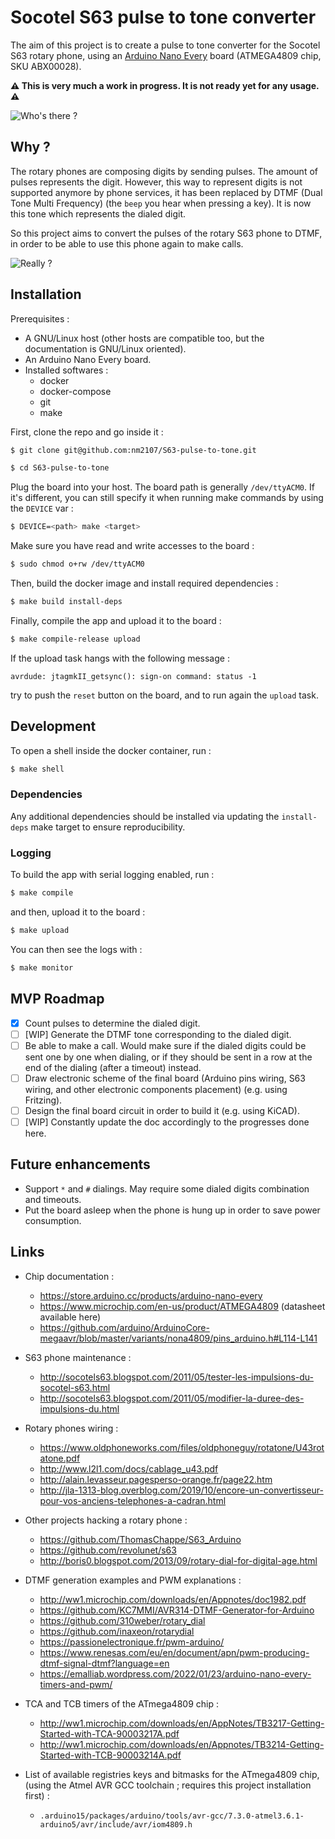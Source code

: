 # Socotel S63 pulse to tone converter

The aim of this project is to create a pulse to tone converter for the Socotel
S63 rotary phone, using an
[Arduino Nano Every](https://docs.arduino.cc/hardware/nano-every) board
(ATMEGA4809 chip, SKU ABX00028).

**:warning: This is very much a work in progress.
It is not ready yet for any usage. :warning:**

![Who's there ?](https://media4.giphy.com/media/XJzlSfuuX1qI8/giphy.gif)

## Why ?

The rotary phones are composing digits by sending pulses. The amount of pulses
represents the digit. However, this way to represent digits is not supported
anymore by phone services, it has been replaced by DTMF
(Dual Tone Multi Frequency) (the `beep` you hear when pressing a key). It is
now this tone which represents the dialed digit.

So this project aims to convert the pulses of the rotary S63 phone to DTMF, in
order to be able to use this phone again to make calls.

![Really ?](https://media2.giphy.com/media/khWKF3Hx7lDDa/giphy.gif)

## Installation

Prerequisites :

- A GNU/Linux host (other hosts are compatible too, but the documentation is
GNU/Linux oriented).
- An Arduino Nano Every board.
- Installed softwares :
    - docker
    - docker-compose
    - git
    - make

First, clone the repo and go inside it :

```bash
$ git clone git@github.com:nm2107/S63-pulse-to-tone.git

$ cd S63-pulse-to-tone
```

Plug the board into your host. The board path is generally `/dev/ttyACM0`.
If it's different, you can still specify it when running make commands by using
the `DEVICE` var :

```bash
$ DEVICE=<path> make <target>
```

Make sure you have read and write accesses to the board :

```bash
$ sudo chmod o+rw /dev/ttyACM0
```

Then, build the docker image and install required dependencies :

```bash
$ make build install-deps
```

Finally, compile the app and upload it to the board :

```bash
$ make compile-release upload
```

If the upload task hangs with the following message :

```
avrdude: jtagmkII_getsync(): sign-on command: status -1
```

try to push the `reset` button on the board, and to run again the `upload` task.

## Development

To open a shell inside the docker container, run :

```bash
$ make shell
```

### Dependencies

Any additional dependencies should be installed via updating the `install-deps`
make target to ensure reproducibility.

### Logging

To build the app with serial logging enabled, run :

```bash
$ make compile
```

and then, upload it to the board :

```bash
$ make upload
```

You can then see the logs with :

```bash
$ make monitor
```

## MVP Roadmap

- [x] Count pulses to determine the dialed digit.
- [ ] [WIP] Generate the DTMF tone corresponding to the dialed digit.
- [ ] Be able to make a call. Would make sure if the dialed digits could be sent
one by one when dialing, or if they should be sent in a row at the end of the
dialing (after a timeout) instead.
- [ ] Draw electronic scheme of the final board (Arduino pins wiring,
S63 wiring, and other electronic components placement) (e.g. using Fritzing).
- [ ] Design the final board circuit in order to build it (e.g. using KiCAD).
- [ ] [WIP] Constantly update the doc accordingly to the progresses done here.

## Future enhancements

- Support `*` and `#` dialings. May require some dialed digits combination and
timeouts.
- Put the board asleep when the phone is hung up in order to save power
consumption.

## Links

- Chip documentation :
    - https://store.arduino.cc/products/arduino-nano-every
    - https://www.microchip.com/en-us/product/ATMEGA4809 (datasheet available here)
    - https://github.com/arduino/ArduinoCore-megaavr/blob/master/variants/nona4809/pins_arduino.h#L114-L141

- S63 phone maintenance :
    - http://socotels63.blogspot.com/2011/05/tester-les-impulsions-du-socotel-s63.html
    - http://socotels63.blogspot.com/2011/05/modifier-la-duree-des-impulsions-du.html

- Rotary phones wiring :
    - https://www.oldphoneworks.com/files/oldphoneguy/rotatone/U43rotatone.pdf
    - http://www.l2l1.com/docs/cablage_u43.pdf
    - http://alain.levasseur.pagesperso-orange.fr/page22.htm
    - http://jla-1313-blog.overblog.com/2019/10/encore-un-convertisseur-pour-vos-anciens-telephones-a-cadran.html

- Other projects hacking a rotary phone :
    - https://github.com/ThomasChappe/S63_Arduino
    - https://github.com/revolunet/s63
    - http://boris0.blogspot.com/2013/09/rotary-dial-for-digital-age.html

- DTMF generation examples and PWM explanations :
    - http://ww1.microchip.com/downloads/en/Appnotes/doc1982.pdf
    - https://github.com/KC7MMI/AVR314-DTMF-Generator-for-Arduino
    - https://github.com/310weber/rotary_dial
    - https://github.com/inaxeon/rotarydial
    - https://passionelectronique.fr/pwm-arduino/
    - https://www.renesas.com/eu/en/document/apn/pwm-producing-dtmf-signal-dtmf?language=en
    - https://emalliab.wordpress.com/2022/01/23/arduino-nano-every-timers-and-pwm/

- TCA and TCB timers of the ATmega4809 chip :
    - http://ww1.microchip.com/downloads/en/AppNotes/TB3217-Getting-Started-with-TCA-90003217A.pdf
    - http://ww1.microchip.com/downloads/en/Appnotes/TB3214-Getting-Started-with-TCB-90003214A.pdf

- List of available registries keys and bitmasks for the ATmega4809 chip,
(using the Atmel AVR GCC toolchain ; requires this project installation first) :
    - `.arduino15/packages/arduino/tools/avr-gcc/7.3.0-atmel3.6.1-arduino5/avr/include/avr/iom4809.h`
